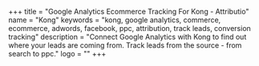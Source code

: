 +++
title = "Google Analytics Ecommerce Tracking For Kong - Attributio"
name = "Kong"
keywords = "kong, google analytics, commerce, ecommerce, adwords, facebook, ppc, attribution, track leads, conversion tracking"
description = "Connect Google Analytics with Kong to find out where your leads are coming from. Track leads from the source - from search to ppc."
logo = ""
+++
